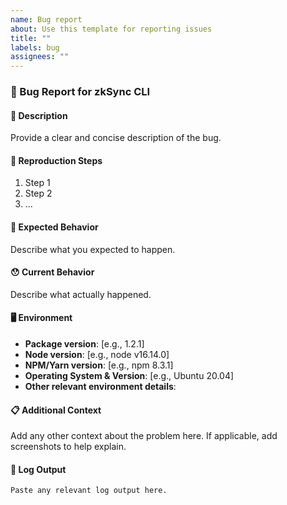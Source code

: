 ```yaml
---
name: Bug report
about: Use this template for reporting issues
title: ""
labels: bug
assignees: ""
---
```


### 🐛 Bug Report for zkSync CLI

#### 📝 Description

Provide a clear and concise description of the bug.

#### 🔄 Reproduction Steps

1. Step 1
2. Step 2
3. ...

#### 🤔 Expected Behavior

Describe what you expected to happen.

#### 😯 Current Behavior

Describe what actually happened.

#### 🖥️ Environment

- **Package version**: [e.g., 1.2.1]
- **Node version**: [e.g., node v16.14.0]
- **NPM/Yarn version**: [e.g., npm 8.3.1]
- **Operating System & Version**: [e.g., Ubuntu 20.04]
- **Other relevant environment details**:

#### 📋 Additional Context

Add any other context about the problem here. If applicable, add screenshots to help explain.

#### 📎 Log Output

```
Paste any relevant log output here.
```
